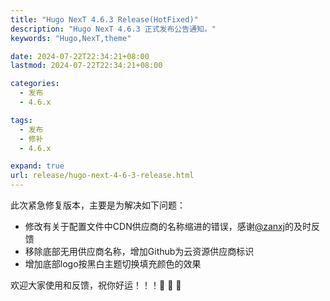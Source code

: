 ```yaml
---
title: "Hugo NexT 4.6.3 Release(HotFixed)"
description: "Hugo NexT 4.6.3 正式发布公告通知。"
keywords: "Hugo,NexT,theme"

date: 2024-07-22T22:34:21+08:00
lastmod: 2024-07-22T22:34:21+08:00

categories:
  - 发布
  - 4.6.x

tags:
  - 发布
  - 修补
  - 4.6.x

expand: true
url: release/hugo-next-4-6-3-release.html
---
```


此次紧急修复版本，主要是为解决如下问题：

 - 修改有关于配置文件中CDN供应商的名称缩进的错误，感谢[@zanxj](https://github.com/zanxj)的及时反馈
 - 移除底部无用供应商名称，增加Github为云资源供应商标识
 - 增加底部logo按黑白主题切换填充颜色的效果

欢迎大家使用和反馈，祝你好运！！！:tada: :tada: :tada:

